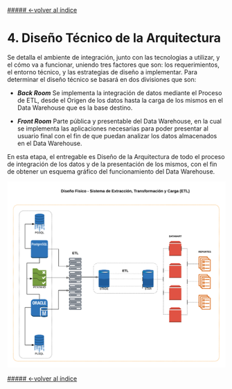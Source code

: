 [##### <-volver al índice](../README.md#indice)
# 4. Diseño Técnico de la Arquitectura
Se detalla el ambiente de integración, junto con las tecnologias a utilizar, y el cómo va a funcionar, uniendo tres factores que son: los requerimientos, el entorno técnico, y las estrategias de diseño a implementar.
Para determinar el diseño técnico se basará en dos divisiones que son:

- ***Back Room***
Se implementa la integración de datos mediante el Proceso de ETL, desde el Origen de los datos hasta la carga de los mismos en el Data Warehouse que es la base destino.

- ***Front Room***
Parte pública y presentable del Data Warehouse, en la cual se implementa las aplicaciones necesarias para poder presentar al usuario final con el fin de que puedan analizar los datos almacenados en el Data Warehouse.

En esta etapa, el entregable es Diseño de la Arquitectura de todo el proceso de integración de los datos y de la presentación de los mismos, con el fin de obtener un esquema gráfico del funcionamiento del Data Warehouse.

![](img/ETL.png)

[##### <-volver al índice](../README.md#indice)